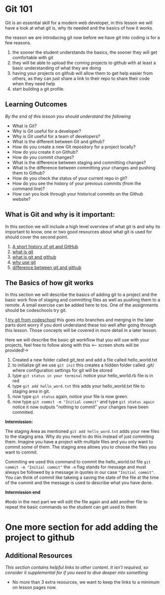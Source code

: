 # Git 101
<!-- notes for my editing this lesson
two things this lesson should do,
1. provide a high level overview of git and why its used
2. explain the basic work flow of staging, commiting and pushing

Make sure to get the point across that git can feel cumbersome and unintuitive at the start, to not worry about understanding everything about git. The students will get more comfortable with it as they use it, git is a passive skill that will improve over time with use and understanding the basics is enough for now. They will learn more of the advanced features of git as and when they need them.
-->

Git is an essential skill for a modern web developer, in this lesson we will have a look at what git is, why its needed and the basics of how it works.

the reason we are introducing git now before we have git into coding is for a few reasons.
1. the sooner the student understands the basics, the sooner they will get comfortable with git
2. they will be able to upload the coming projects to github with at least a basic understanding of what they are doing
3. having your projects on github will allow them to get help easier from others, as they can just share a link to their repo to share their code when they need help
4. start building a git profile.

## Learning Outcomes

*By the end of this lesson you should understand the following*

* What is Git?
* Why is Git useful for a developer?
* Why is Git useful for a team of developers?
* What is the different between Git and github?
* How do you create a new Git repository for a project locally?
* How do you create it on Github?
* How do you commit changes?
* What is the difference between staging and committing changes?
* What is the difference between committing your changes and pushing them to Github?
* How do you check the status of your current repo in git?
* How do you see the history of your previous commits (from the command line)?
* How can you look through your historical commits on the Github website?

## What is Git and why is it important:
In this section we will include a high level overview of what git is and why its important to know, one or two good resources about what git is used for should cover the second point.

1. [A short history of git and GitHub](https://www.youtube.com/watch?v=1h9_cB9mPT8)
2. [what is git](https://www.youtube.com/watch?v=8oRjP8yj2Wo)
2. [what is git and github](https://www.youtube.com/watch?v=uUuTYDg9XoI)
3. [why use git](https://www.git-tower.com/learn/git/ebook/en/command-line/basics/why-use-version-control)
4. [difference between git and github](https://www.youtube.com/watch?v=xKVlZ3wFVKA)


## The Basics of how git works
In this section we will describe the basics of adding git to a project and the basic work flow of staging and committing files as well as pushing them to a remote. A small exercise can be added here to too. One of the assignments should be codeschools try git.

1.[try git from codeschool](https://try.github.io/levels/1/challenges/1) this goes into branches and merging in the later parts dont worry if you dont understand these too well after going through this lesson. Those concepts will be covered in more detail in a later lesson.

Here we will describe the basic git workflow that you will use with your projects, feel free to follow along with this
<-- screen shots will be provided!->

1. Created a new folder called git_test and add a file called hello_world.txt
2. to initialize git we use `git init` this creates a hidden folder called .git/ where configuration settings for git will be stored
3. type `git status in your terminal` notice your hello_world.rb file is in red
4. type `git add hello_word.txt` this adds your hello_world.txt file to staging area in git.
5. now type `git status` again, notice your file is now green.
6. now type `git commit -m "Initial commit"` and type `git status again` notice it now outputs "nothing to commit" your changes have been commited.

**Intermission:**

The staging Area
as mentioned `git add hello_word.txt` adds your new files to the staging area. Why do you need to do this instead of just commiting them. Imagine you have a project with multiple files and you only want to commit some of them. The staging area allows you to choose the files you want to commit.

Commiting
we used this command to commit the hello_world.txt file `git commit -m "Initial commit"` the `-m` flag stands for message and must always be followed by a message in quotes in our case `"Initial commit"`. You can think of commit like takeing a saving the state of the file at the time of the commit and the message is used to describe what you have done.

**Intermission end**

#todo in the next part we will edit the file again and add another file to repeat the basic commands so the student can get used to them



# One more section for add adding the project to github 

## Additional Resources

*This section contains helpful links to other content. It isn't required, so consider it supplemental for if you need to dive deeper into something*

* No more than 3 extra resources, we want to keep the links to a minimum on lesson pages now.
